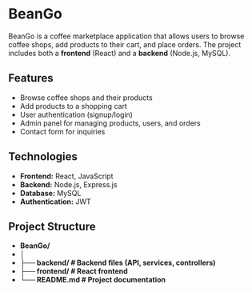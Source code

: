# BeanGo

BeanGo is a coffee marketplace application that allows users to browse coffee shops, add products to their cart, and place orders. The project includes both a **frontend** (React) and a **backend** (Node.js, MySQL).

## Features

- Browse coffee shops and their products
- Add products to a shopping cart
- User authentication (signup/login)
- Admin panel for managing products, users, and orders
- Contact form for inquiries

## Technologies

- **Frontend:** React, JavaScript
- **Backend:** Node.js, Express.js
- **Database:** MySQL
- **Authentication:** JWT

## Project Structure
- **BeanGo/**
- **│**
- **├── backend/ # Backend files (API, services, controllers)**
- **├── frontend/ # React frontend**
- **└── README.md # Project documentation**
